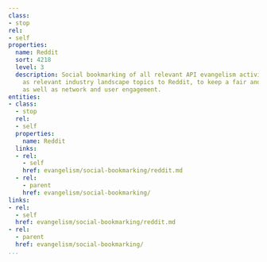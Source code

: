 ```yaml
---
class:
- stop
rel:
- self
properties:
  name: Reddit
  sort: 4218
  level: 3
  description: Social bookmarking of all relevant API evangelism activities as well
    as relevant industry landscape topics to Reddit, to keep a fair and balanced profile,
    as well as network and user engagement.
entities:
- class:
  - stop
  rel:
  - self
  properties:
    name: Reddit
  links:
  - rel:
    - self
    href: evangelism/social-bookmarking/reddit.md
  - rel:
    - parent
    href: evangelism/social-bookmarking/
links:
- rel:
  - self
  href: evangelism/social-bookmarking/reddit.md
- rel:
  - parent
  href: evangelism/social-bookmarking/
...
```


